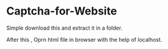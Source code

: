 # Captcha-for-Website

Simple download this and extract it in a folder.

After this , Oprn html file in browser with the help of localhost.
